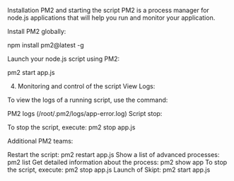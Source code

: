 Installation PM2 and starting the script
PM2 is a process manager for node.js applications that will help you run and monitor your application.

Install PM2 globally:

npm install pm2@latest -g

Launch your node.js script using PM2:

pm2 start app.js

4. Monitoring and control of the script
View Logs:

To view the logs of a running script, use the command:

PM2 logs (/root/.pm2/logs/app-error.log)
Script stop:

To stop the script, execute:  pm2 stop app.js  

Additional PM2 teams:

Restart the script: pm2 restart app.js
Show a list of advanced processes: pm2 list
Get detailed information about the process: pm2 show app
To stop the script, execute: pm2 stop app.js 
Launch of Skipt: pm2 start app.js
